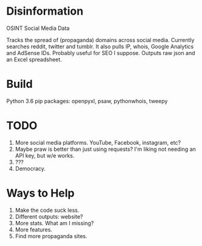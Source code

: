 # Disinformation

OSINT Social Media Data

Tracks the spread of (propaganda) domains across social media. Currently searches reddit, twitter and tumblr. It also pulls IP, whois, Google Analytics and AdSense IDs. Probably useful for SEO I suppose. Outputs raw json and an Excel spreadsheet.

# Build

Python 3.6
pip packages: openpyxl, psaw, pythonwhois, tweepy

# TODO

1. More social media platforms. YouTube, Facebook, instagram, etc?
2. Maybe praw is better than just using requests? I'm liking not needing an API key, but w/e works.
3. ???
4. Democracy.

# Ways to Help

1. Make the code suck less. 
2. Different outputs: website?
3. More stats. What am I missing?
4. More features. 
5. Find more propaganda sites.
